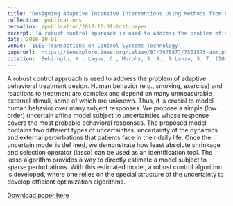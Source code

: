 ```yaml
---
title: "Designing Adaptive Intensive Interventions Using Methods from Engineering"
collection: publications
permalink: /publication/2017-10-01-tcst-paper
excerpt: 'A robust control approach is used to address the problem of adaptive behavioral treatment design.'
date: 2016-10-01
venue: 'IEEE Transactions on Control Systems Technology'
paperurl: 'https://ieeexplore.ieee.org/ielaam/87/7876877/7501575-aam.pdf'
citation: 'Bekiroglu, K., Lagoa, C., Murphy, S. A., & Lanza, S. T. (2016). Control engineering methods for the design of robust behavioral treatments. IEEE Transactions on Control Systems Technology, 25(3), 979-990.'
---
```

A robust control approach is used to address the problem of adaptive behavioral treatment design. Human behavior (e.g., smoking, exercise) and reactions to treatment are complex and depend on many unmeasurable external stimuli, some of which are unknown. Thus, it is crucial to model human behavior over many subject responses. We propose a simple (low order) uncertain affine model subject to uncertainties whose response covers the most probable behavioral responses. The proposed model contains two different types of uncertainties: uncertainty of the dynamics and external perturbations that patients face in their daily life. Once the uncertain model is def ined, we demonstrate how least absolute shrinkage and selection operator (lasso) can be used as an identification tool. The lasso algorithm provides a way to directly estimate a model subject to sparse perturbations. With this estimated model, a robust control algorithm is developed, where one relies on the special structure of the uncertainty to develop efficient optimization algorithms.

[Download paper here](https://ieeexplore.ieee.org/ielaam/87/7876877/7501575-aam.pdf)
